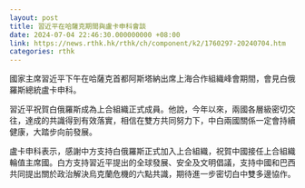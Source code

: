 ```yaml
---
layout: post
title: 習近平在哈薩克期間與盧卡申科會談
date: 2024-07-04 22:46:30.000000000 +08:00
link: https://news.rthk.hk/rthk/ch/component/k2/1760297-20240704.htm
categories: rthk
---
```


國家主席習近平下午在哈薩克首都阿斯塔納出席上海合作組織峰會期間，會見白俄羅斯總統盧卡申科。

習近平祝賀白俄羅斯成為上合組織正式成員。他說，今年以來，兩國各層級密切交往，達成的共識得到有效落實，相信在雙方共同努力下，中白兩國關係一定會持續健康，大踏步向前發展。

盧卡申科表示，感謝中方支持白俄羅斯正式加入上合組織，祝賀中國接任上合組織輪值主席國。白方支持習近平提出的全球發展、安全及文明倡議，支持中國和巴西共同提出關於政治解決烏克蘭危機的六點共識，期待進一步密切白中雙多邊協作。
